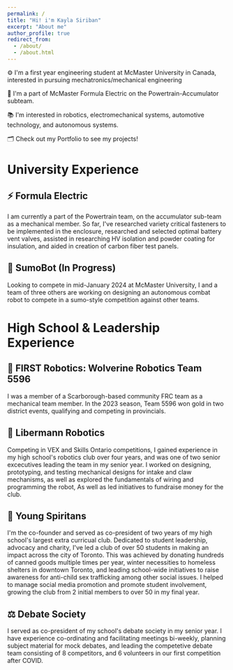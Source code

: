 ```yaml
---
permalink: /
title: "Hi! i'm Kayla Siriban"
excerpt: "About me"
author_profile: true
redirect_from: 
  - /about/
  - /about.html
---
```


⚙️ I'm a first year engineering student at McMaster University in Canada, interested in pursuing mechatronics/mechanical engineering

🚗 I'm a part of McMaster Formula Electric on the Powertrain-Accumulator subteam.

📚 I'm interested in robotics, electromechanical systems, automotive technology, and autonomous systems.

🗂️ Check out my Portfolio to see my projects!

# University Experience

## ⚡️ Formula Electric

I am currently a part of the Powertrain team, on the accumulator sub-team as a mechanical member. 
So far, I've researched variety critical fasteners to be implemented in the enclosure, researched and selected optimal battery vent valves, assisted in researching HV isolation and powder coating for insulation, and aided in creation of carbon fiber test panels.

## 🤖 SumoBot (In Progress)

Looking to compete in mid-January 2024 at McMaster University, I and a team of three others are working on designing an autonomous combat robot to compete in a sumo-style competition against other teams.

# High School & Leadership Experience

## 🔧 FIRST Robotics: Wolverine Robotics Team 5596

I was a member of a Scarborough-based community FRC team as a mechanical team member. In the 2023 season, Team 5596 won gold in two district events, qualifying and competing in provincials. 

## 🔧 Libermann Robotics

Competing in VEX and Skills Ontario competitions, I gained experience in my high school's robotics club over four years, and was one of two senior excecutives leading the team in my senior year. I worked on designing, prototyping, and testing mechanical designs for intake and claw mechanisms, as well as explored the fundamentals of wiring and programming the robot, As well as led initiatives to fundraise money for the club.

## 🍎 Young Spiritans

I'm the co-founder and served as co-president of two years of my high school's largest extra curricual club. Dedicated to student leadership, advocacy and charity, I've led a club of over 50 students in making an impact across the city of Toronto. This was achieved by donating hundreds of canned goods multiple times per year, winter necessities to homeless shelters in downtown Toronto, and leading school-wide initiatives to raise awareness for anti-child sex trafficking among other social issues. I helped to manage social media promotion and promote student involvement, growing the club from 2 initial members to over 50 in my final year.

## ⚖️ Debate Society

I served as co-president of my school's debate society in my senior year. I have experience co-ordinating and facilitating meetings bi-weekly, planning subject material for mock debates, and leading the competetive debate team consisting of 8 competitors, and 6 volunteers in our first competition after COVID.

